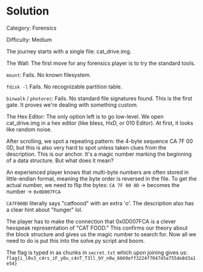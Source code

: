# Solution
Category: Forensics

Difficulty: Medium

The journey starts with a single file: cat_drive.img.

The Wall: The first move for any forensics player is to try the standard tools.

`mount`: Fails. No known filesystem.

`fdisk -l` Fails. No recognizable partition table.

`binwalk` / `photorec`: Fails. No standard file signatures found.
This is the first gate. It proves we're dealing with something custom.

The Hex Editor: The only option left is to go low-level. We open cat_drive.img in a hex editor (like bless, HxD, or 010 Editor). At first, it looks like random noise.

After scrolling, we spot a repeating pattern: the 4-byte sequence CA 7F 00 0D, but this is also very hard to spot unless taken clues from the description. This is our anchor. It's a magic number marking the beginning of a data structure. But what does it mean?

An experienced player knows that multi-byte numbers are often stored in little-endian format, meaning the byte order is reversed in the file. To get the actual number, we need to flip the bytes:
`CA 7F 00 0D` -> becomes the number -> `0x0D007FCA`

`CA7F000D` literally says "catfoood" with an extra 'o'. The description also has a clear hint about "hunger" lol.

The player has to make the connection that 0x0D007FCA is a clever hexspeak representation of "CAT FOOD." This confirms our theory about the block structure and gives us the magic number to search for. Now all we need to do is put this into the solve.py script and boom.

The flag is typed in as chunks in `secret.txt` which upon joining gives us: `flag{i_l0v3_c4rs_iF_y0u_c4nT_T3ll_bY_n0w_6669eff3224f704745a755de8d3a1e54}`